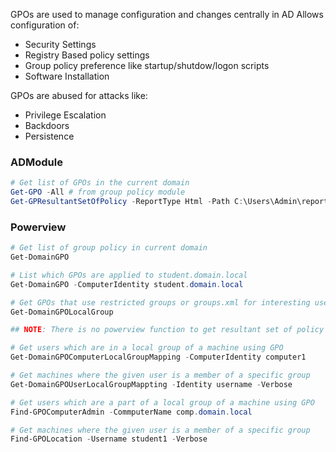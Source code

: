 GPOs are used to manage configuration and changes centrally in AD
Allows configuration of:
* Security Settings
* Registry Based policy settings
* Group policy preference like startup/shutdow/logon scripts
* Software Installation

GPOs are abused for attacks like:
* Privilege Escalation
* Backdoors
* Persistence
### ADModule
```powershell
# Get list of GPOs in the current domain
Get-GPO -All # from group policy module
Get-GPResultantSetOfPolicy -ReportType Html -Path C:\Users\Admin\report.html
```
### Powerview
```powershell
# Get list of group policy in current domain
Get-DomainGPO

# List which GPOs are applied to student.domain.local
Get-DomainGPO -ComputerIdentity student.domain.local

# Get GPOs that use restricted groups or groups.xml for interesting users
Get-DomainGPOLocalGroup

## NOTE: There is no powerview function to get resultant set of policy 

# Get users which are in a local group of a machine using GPO
Get-DomainGPOComputerLocalGroupMapping -ComputerIdentity computer1

# Get machines where the given user is a member of a specific group
Get-DomainGPOUserLocalGroupMappting -Identity username -Verbose

# Get users which are a part of a local group of a machine using GPO
Find-GPOComputerAdmin -CommputerName comp.domain.local

# Get machines where the given user is a member of a specific group
Find-GPOLocation -Username student1 -Verbose
```

